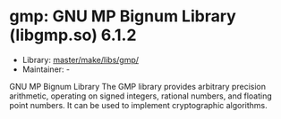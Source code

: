 # gmp: GNU MP Bignum Library (libgmp.so) 6.1.2
 - Library: [master/make/libs/gmp/](https://github.com/Freetz-NG/freetz-ng/tree/master/make/libs/gmp/)
 - Maintainer: -

GNU MP Bignum Library The GMP library provides arbitrary precision arithmetic, operating on signed integers, rational numbers, and floating point numbers. It can be used to implement cryptographic algorithms.
